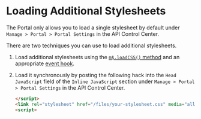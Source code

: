 # Loading Additional Stylesheets

The Portal only allows you to load a single stylesheet by default under `Manage > Portal > Portal Settings` in the API Control Center.

There are two techniques you can use to load additional stylesheets.

1. Load additional stylesheets using the [`m$.loadCSS()` method](/docs/read/your_portal/layout_and_design/JavaScript_API#loadcss) and an appropriate [event hook](/docs/read/your_portal/layout_and_design/Event_Hooks).
2. Load it synchronously by posting the following hack into the `Head JavaScript` field of the `Inline JavaScript` section under `Manage > Portal > Portal Settings` in the API Control Center.

    ```html
    </script>
    <link rel="stylesheet" href="/files/your-stylesheet.css" media="all">
    <script>
    ```